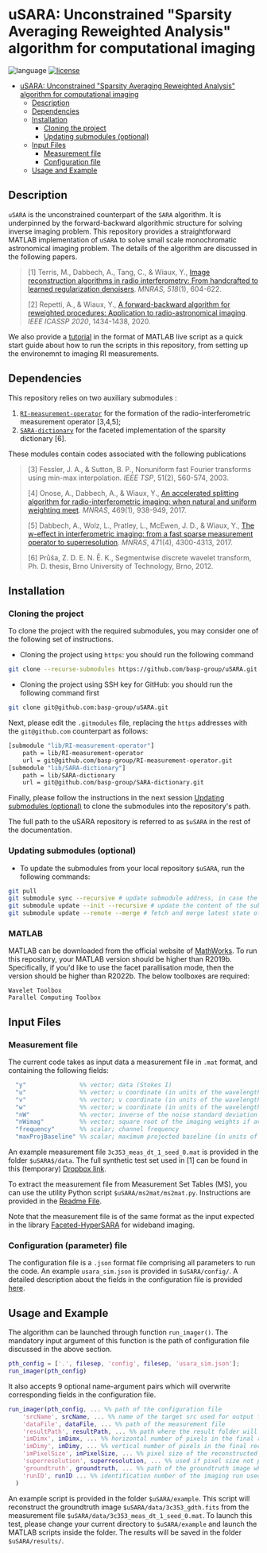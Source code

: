 # uSARA: Unconstrained "Sparsity Averaging Reweighted Analysis" algorithm for computational imaging
![language](https://img.shields.io/badge/language-MATLAB-orange.svg)
[![license](https://img.shields.io/badge/license-GPL--3.0-brightgreen.svg)](LICENSE)

- [uSARA: Unconstrained "Sparsity Averaging Reweighted Analysis" algorithm for computational imaging](#usara-unconstrained-sparsity-averaging-reweighted-analysis-algorithm-for-computational-imaging)
  - [Description](#description)
  - [Dependencies](#dependencies)
  - [Installation](#installation)
    - [Cloning the project](#cloning-the-project)
    - [Updating submodules (optional)](#updating-submodules-optional)
  - [Input Files](#input-files)
    - [Measurement file](#measurement-file)
    - [Configuration file](#configuration-parameter-file)
  - [Usage and Example](#usage-and-example)

## Description

``uSARA`` is the unconstrained counterpart of the ``SARA`` algorithm. It is underpinned by the forward-backward algorithmic structure for solving inverse imaging problem. This repository provides a straightforward MATLAB implementation of ``uSARA`` to solve small scale monochromatic astronomical imaging problem. The details of the algorithm are discussed in the following papers.

>[1] Terris, M., Dabbech, A., Tang, C., & Wiaux, Y., [Image reconstruction algorithms in radio interferometry: From handcrafted to learned regularization denoisers](https://doi.org/10.1093/mnras/stac2672). *MNRAS, 518*(1), 604-622.
>
>[2] Repetti, A., & Wiaux, Y., [A forward-backward algorithm for reweighted procedures: Application to radio-astronomical imaging](https://doi.org/10.1109/ICASSP40776.2020.9053284). *IEEE ICASSP 2020*, 1434-1438, 2020.

We also provide a [tutorial](./tutorial_usara_matlab.mlx) in the format of MATLAB live script as a quick start guide about how to run the scripts in this repository, from setting up the environemnt to imaging RI measurements.

## Dependencies 

This repository relies on two auxiliary submodules :

1. [`RI-measurement-operator`](https://github.com/basp-group/RI-measurement-operator) for the formation of the radio-interferometric measurement operator [3,4,5];
2. [`SARA-dictionary`](https://github.com/basp-group-private/SARA-dictionary/tree/master) for the faceted implementation of the sparsity dictionary [6].

These modules contain codes associated with the following publications

>[3] Fessler, J. A., & Sutton, B. P., Nonuniform fast Fourier transforms using min-max interpolation. *IEEE TSP*, 51(2), 560-574, 2003.
>
>[4] Onose, A., Dabbech, A., & Wiaux, Y., [An accelerated splitting algorithm for radio-interferometric imaging: when natural and uniform weighting meet](http://dx.doi.org/10.1093/mnras/stx755). *MNRAS*, 469(1), 938-949, 2017.
>
>[5] Dabbech, A., Wolz, L., Pratley, L., McEwen, J. D., & Wiaux, Y., [The w-effect in interferometric imaging: from a fast sparse measurement operator to superresolution](http://dx.doi.org/10.1093/mnras/stx1775). *MNRAS*, 471(4), 4300-4313, 2017.
> 
>[6] Průša, Z. D. E. N. Ě. K., Segmentwise discrete wavelet transform, Ph. D. thesis, Brno University of Technology, Brno, 2012.

## Installation


### Cloning the project
To clone the project with the required submodules, you may consider one of the following set of instructions.

- Cloning the project using `https`: you should run the following command
```bash
git clone --recurse-submodules https://github.com/basp-group/uSARA.git
```
- Cloning the project using SSH key for GitHub: you should run the following command first
```bash
git clone git@github.com:basp-group/uSARA.git
```

Next, please edit the `.gitmodules` file, replacing the `https` addresses with the `git@github.com` counterpart as follows: 

```bash
[submodule "lib/RI-measurement-operator"]
	path = lib/RI-measurement-operator
	url = git@github.com/basp-group/RI-measurement-operator.git
[submodule "lib/SARA-dictionary"]
	path = lib/SARA-dictionary
	url = git@github.com/basp-group/SARA-dictionary.git
```
Finally, please follow the instructions in the next session [Updating submodules (optional)](#updating-submodules-optional) to clone the submodules into the repository's path.

The full path to the uSARA repository is referred to as `$uSARA` in the rest of the documentation.

### Updating submodules (optional)
- To update the submodules from your local repository `$uSARA`, run the following commands: 
```bash
git pull
git submodule sync --recursive # update submodule address, in case the url has changed
git submodule update --init --recursive # update the content of the submodules
git submodule update --remote --merge # fetch and merge latest state of the submodule
```

### MATLAB
MATLAB can be downloaded from the official website of [MathWorks](https://www.mathworks.com/products/matlab.html). To run this repository, your MATLAB version should be higher than R2019b. Specifically, if you'd like to use the facet parallisation mode, then the version should be higher than R2022b. The below toolboxes are required:

```
Wavelet Toolbox
Parallel Computing Toolbox
```

## Input Files
### Measurement file
The current code takes as input data a measurement file in ``.mat`` format, and containing the following fields:

``` MATLAB 
  "y"               %% vector; data (Stokes I)
  "u"               %% vector; u coordinate (in units of the wavelength)
  "v"               %% vector; v coordinate (in units of the wavelength)
  "w"               %% vector; w coordinate (in units of the wavelength)
  "nW"              %% vector; inverse of the noise standard deviation 
  "nWimag"          %% vector; square root of the imaging weights if available (Briggs or uniform), empty otherwise
  "frequency"       %% scalar; channel frequency
  "maxProjBaseline" %% scalar; maximum projected baseline (in units of the wavelength; formally  max(sqrt(u.^2+v.^2)))
```

An example measurement file ``3c353_meas_dt_1_seed_0.mat`` is provided in the folder ``$uSARA$/data``. The full synthetic test set used in [1] can be found in this (temporary) [Dropbox link](https://www.dropbox.com/scl/fo/et0o4jl0d9twskrshdd7j/h?rlkey=gyl3fj3y7ca1tmoa1gav71kgg&dl=0).

To extract the measurement file from Measurement Set Tables (MS), you can use the utility Python script `$uSARA/ms2mat/ms2mat.py`. Instructions are provided in the [Readme File](https://github.com/basp-group/uSARA/blob/main/ms2mat/README.md).

Note that the measurement file is of the same format as the input expected in the library [Faceted-HyperSARA](https://github.com/basp-group/Faceted-HyperSARA) for wideband imaging. 
### Configuration (parameter) file
The configuration file is a ``.json`` format file comprising all parameters to run the code.
An example `usara_sim.json` is provided in `$uSARA/config/`. A detailed description about the fields in the configuration file is provided [here](https://github.com/basp-group/uSARA/blob/main/config/README.md).

## Usage and Example
The algorithm can be launched through function `run_imager()`. The mandatory input argument of this function is the path of configuration file discussed in the above section. 

```MATLAB
pth_config = ['.', filesep, 'config', filesep, 'usara_sim.json'];
run_imager(pth_config)
```

It also accepts 9 optional name-argument pairs which will overwrite corresponding fields in the configuration file.

```MATLAB
run_imager(pth_config, ... %% path of the configuration file
    'srcName', srcName, ... %% name of the target src used for output filenames
    'dataFile', dataFile, ... %% path of the measurement file
    'resultPath', resultPath, ... %% path where the result folder will be created
    'imDimx', imDimx, ... %% horizontal number of pixels in the final reconstructed image
    'imDimy', imDimy, ... %% vertical number of pixels in the final reconstructed image
    'imPixelSize', imPixelSize, ... %% pixel size of the reconstructed image in the unit of arcsec 
    'superresolution', superresolution, ... %% used if pixel size not provided
    'groundtruth', groundtruth, ... %% path of the groundtruth image when available
    'runID', runID ... %% identification number of the imaging run used for output filenames 
  )
```

An example script is provided in the folder `$uSARA/example`. This script will reconstruct the groundtruth image `$uSARA/data/3c353_gdth.fits` from the measurement file `$uSARA/data/3c353_meas_dt_1_seed_0.mat`.  To launch this test, please change your current directory to ``$uSARA/example`` and launch the MATLAB scripts inside the folder. The results will be saved in the folder `$uSARA/results/`.
